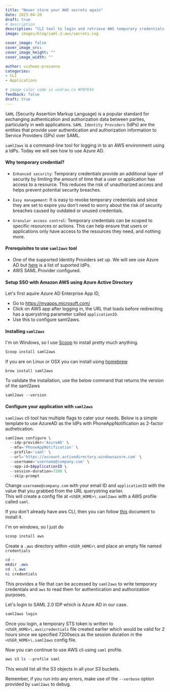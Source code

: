 ```yaml
---
title: "Never store your AWS secrets again"
date: 2023-04-20
draft: true
# description
description: "CLI tool to login and retrieve AWS temporary credentials using Azure AD."
image: images/blog/saml-2-aws/secrets.svg

cover_image: false
cover_image_src: 
cover_image_height: ""
cover_image_width: ""

author: vishwas-prasanna
categories:
- CLI
- Applications

# image color code in undraw.co #FB7E44 
feedback: false
draft: true
---
```

`SAML` (Security Assertion Markup Language) is a popular standard for exchanging authentication and authorization data between parties, particularly in web applications. `SAML Identity Providers` (IdPs) are the entities that provide user authentication and authorization information to Service Providers (SPs) over SAML.  

`saml2aws` is a command-line tool for logging in to an AWS environment using a IdPs. Today we will see how to use Azure AD.  

#### Why temporary credential?
- `Enhanced security`: Temporary credentials provide an additional layer of security by limiting the amount of time that a user or application has access to a resource. This reduces the risk of unauthorized access and helps prevent potential security breaches.

- `Easy management`: It is easy to revoke temporary credentials and since they are set to expire you don't need to worry about the risk of security breaches caused by outdated or unused credentials. 

- `Granular access control`: Temporary credentials can be scoped to specific resources or actions. This can help ensure that users or applications only have access to the resources they need, and nothing more.

#### Prerequisites to use `saml2aws` tool
- One of the supported Identity Providers set up. We will see use Azure AD but [here](https://github.com/Versent/saml2aws#requirements) is a list of suported IdPs.
- AWS SAML Provider configured.

#### Setup SSO with Amazon AWS using Azure Active Directory
Let's first aquire Azure AD Enterprise App ID,  
- Go to https://myapps.microsoft.com/ 
- Click on AWS app after logging in, the URL that loads before redirecting has a querystring parameter called `applicationID`.
- Use this to configure saml2aws.

#### Installing `saml2aws`
I'm on Windows, so I use [Scoop](https://github.com/ScoopInstaller/Install#scoop-uninstaller) to install pretty much anything.
```powershell
Scoop install saml2aws
```
If you are on Linux or OSX you can install using [homebrew](https://docs.brew.sh/Installation)
```Shell
brew install saml2aws
```
To validate the installation, use the below command that returns the version of the saml2aws
```Shell
saml2aws --version
```
#### Configure your application with `saml2aws`
`saml2aws` cli tool has multiple flags to cater your needs. Below is a simple template to use AzureAD as the IdPs with PhoneAppNotification as 2-factor authetication. 
```Powershell
saml2aws configure \
  --idp-provider='AzureAD' \
  --mfa='PhoneAppNotification' \
  --profile='saml' \
  --url='https://account.activedirectory.windowsazure.com' \
  --username='username@company.com' \   
  --app-id=$ApplicationID \
  --session-duration=7200 \
  --skip-prompt
```
Change `username@company.com` with your email ID and `applicationID` with the value that you grabbed from the URL querystring earlier.  
This will create a config file at `<USER_HOME>\.saml2aws` with a AWS profile called `saml`.

If you don't already have aws CLI, then you can follow [this](https://docs.aws.amazon.com/cli/latest/userguide/getting-started-install.html) document to install it.  

I'm on windows, so I just do  
```Powershell 
scoop install aws
```
Create a `.aws` directory within `<USER_HOME>\` and place an empty file named `credentials` 
```Powershell
cd ~
mkdir .aws
cd .\.aws
ni credentials
```
This provides a file that can be accessed by `saml2aws` to write temporary credentials and `aws` to read them for authentication and authorization purposes.

Let's login to SAML 2.0 IDP which is Azure AD in our case.
```Powershell
saml2aws login
```
Once you login, a temporary STS token is written to `<USER_HOME>\.aws\credentials` file created earlier which would be valid for 2 hours since we specified 7200secs as the session duration in the `<USER_HOME>\.saml2aws` config file.

Now you can continue to use AWS cli using `saml` profile.
```Powershell
aws s3 ls --profile saml
```
This would list all the S3 objects in all your S3 buckets.

Remember, if you run into any errors, make use of the `--verbose` option provided by `saml2aws` to debug.